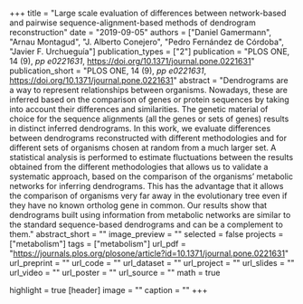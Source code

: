+++
title = "Large scale evaluation of differences between network-based and pairwise sequence-alignment-based methods of dendrogram reconstruction"
date = "2019-09-05"
authors = ["Daniel Gamermann", "Arnau Montagud", "J. Alberto Conejero", "Pedro Fernández de Córdoba", "Javier F. Urchueguía"]
publication_types = ["2"]
publication = "PLOS ONE, 14 (9), _pp e0221631_, https://doi.org/10.1371/journal.pone.0221631"
publication_short = "PLOS ONE, 14 (9), _pp e0221631_, https://doi.org/10.1371/journal.pone.0221631"
abstract = "Dendrograms are a way to represent relationships between organisms. Nowadays, these are inferred based on the comparison of genes or protein sequences by taking into account their differences and similarities. The genetic material of choice for the sequence alignments (all the genes or sets of genes) results in distinct inferred dendrograms. In this work, we evaluate differences between dendrograms reconstructed with different methodologies and for different sets of organisms chosen at random from a much larger set. A statistical analysis is performed to estimate fluctuations between the results obtained from the different methodologies that allows us to validate a systematic approach, based on the comparison of the organisms’ metabolic networks for inferring dendrograms. This has the advantage that it allows the comparison of organisms very far away in the evolutionary tree even if they have no known ortholog gene in common. Our results show that dendrograms built using information from metabolic networks are similar to the standard sequence-based dendrograms and can be a complement to them."
abstract_short = ""
image_preview = ""
selected = false
projects = ["metabolism"]
tags = ["metabolism"]
url_pdf = "https://journals.plos.org/plosone/article?id=10.1371/journal.pone.0221631"
url_preprint = ""
url_code = ""
url_dataset = ""
url_project = ""
url_slides = ""
url_video = ""
url_poster = ""
url_source = ""
math = true

highlight = true
[header]
image = ""
caption = ""
+++
